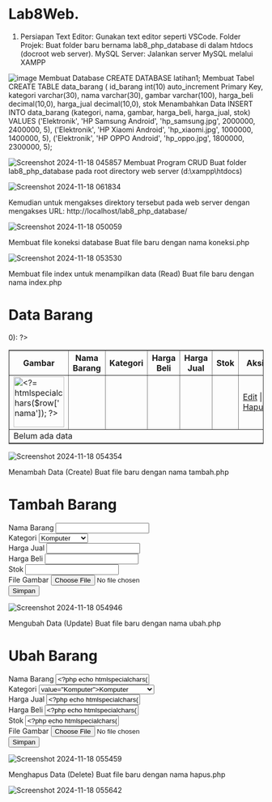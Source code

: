 # Lab8Web.
1. Persiapan
Text Editor: Gunakan text editor seperti VSCode.
Folder Projek: Buat folder baru bernama lab8_php_database di dalam htdocs (docroot web server).
MySQL Server: Jalankan server MySQL melalui XAMPP

![image](https://github.com/user-attachments/assets/5c6b2fcc-5a8e-4e00-ad2b-d3e546ae1c03)
Membuat Database
CREATE DATABASE latihan1;
Membuat Tabel
CREATE TABLE data_barang (
id_barang int(10) auto_increment Primary Key,
kategori varchar(30),
nama varchar(30),
gambar varchar(100),
harga_beli decimal(10,0),
harga_jual decimal(10,0),
stok
Menambahkan Data
INSERT INTO data_barang (kategori, nama, gambar, harga_beli, harga_jual, stok)
VALUES ('Elektronik', 'HP Samsung Android', 'hp_samsung.jpg', 2000000, 2400000, 5),
('Elektronik', 'HP Xiaomi Android', 'hp_xiaomi.jpg', 1000000, 1400000, 5),
('Elektronik', 'HP OPPO Android', 'hp_oppo.jpg', 1800000, 2300000, 5);

![Screenshot 2024-11-18 045857](https://github.com/user-attachments/assets/759c106d-4f97-4e86-a595-9661386d4061)
Membuat Program CRUD
Buat folder lab8_php_database pada root directory web server (d:\xampp\htdocs)

![Screenshot 2024-11-18 061834](https://github.com/user-attachments/assets/df547f4d-ba4d-445e-ba70-f248f537caf5)

Kemudian untuk mengakses direktory tersebut pada web server dengan mengakses URL:
http://localhost/lab8_php_database/

![Screenshot 2024-11-18 050059](https://github.com/user-attachments/assets/a214fcde-7e18-4799-b980-7998ca3e3ab2)

Membuat file koneksi database
Buat file baru dengan nama koneksi.php
<?php
$host = "localhost";
$user = "root";
$pass = "";
$db = "latihan1";

$conn = mysqli_connect($host, $user, $pass, $db);

if ($conn == false) {
    echo "Koneksi ke server gagal.";
    die();
} else {
    echo "Koneksi berhasil";
}
?>

![Screenshot 2024-11-18 053530](https://github.com/user-attachments/assets/fdd577e4-cb57-4927-b36c-a0e4b04f4559)

Membuat file index untuk menampilkan data (Read)
Buat file baru dengan nama index.php
<?php
include("koneksi.php");

// Query untuk menampilkan data
$sql = 'SELECT * FROM data_barang';
$result = mysqli_query($conn, $sql);

if (!$result) {
    die("Query gagal: " . mysqli_error($conn));
}
?>
<!DOCTYPE html>
<html lang="en">
<head>
    <meta charset="UTF-8">
    <meta name="viewport" content="width=device-width, initial-scale=1.0">
    <link href="style.css" rel="stylesheet" type="text/css" />
    <title>Data Barang</title>
</head>
<body>
<div class="container">
    <h1>Data Barang</h1>
    <div class="main">
        <table border="1">
            <thead>
                <tr>
                    <th>Gambar</th>
                    <th>Nama Barang</th>
                    <th>Kategori</th>
                    <th>Harga Beli</th>
                    <th>Harga Jual</th>
                    <th>Stok</th>
                    <th>Aksi</th>
                </tr>
            </thead>
            <tbody>
                <?php if ($result && mysqli_num_rows($result) > 0): ?>
                    <?php while ($row = mysqli_fetch_array($result)): ?>
                        <tr>
                            <td>
                                <img src="gambar/<?= htmlspecialchars($row['gambar']); ?>" 
                                     alt="<?= htmlspecialchars($row['nama']); ?>" 
                                     style="width:100px; height:auto;">
                            </td>
                            <td><?= htmlspecialchars($row['nama']); ?></td>
                            <td><?= htmlspecialchars($row['kategori']); ?></td>
                            <td><?= htmlspecialchars($row['harga_beli']); ?></td>
                            <td><?= htmlspecialchars($row['harga_jual']); ?></td>
                            <td><?= htmlspecialchars($row['stok']); ?></td>
                            <td>
                                <a href="edit.php?id=<?= $row['id_barang']; ?>">Edit</a> |
                                <a href="delete.php?id=<?= $row['id_barang']; ?>" onclick="return confirm('Hapus data ini?');">Hapus</a>
                            </td>
                        </tr>
                    <?php endwhile; ?>
                <?php else: ?>
                    <tr>
                        <td colspan="7">Belum ada data</td>
                    </tr>
                <?php endif; ?>
            </tbody>
        </table>
    </div>
</div>
</body>
</html>

![Screenshot 2024-11-18 054354](https://github.com/user-attachments/assets/d679c904-6406-4a17-a483-d1c063f70303)

Menambah Data (Create)
Buat file baru dengan nama tambah.php
<?php
error_reporting(E_ALL);
include_once 'koneksi.php';
if (isset($_POST['submit']))
{
$nama = $_POST['nama'];
$kategori = $_POST['kategori'];
$harga_jual = $_POST['harga_jual'];
$harga_beli = $_POST['harga_beli'];
$stok = $_POST['stok'];
$file_gambar = $_FILES['file_gambar'];
$gambar = null;
if ($file_gambar['error'] == 0)
{
$filename = str_replace(' ', '_',$file_gambar['name']);
$destination = dirname(__FILE__) .'/gambar/' . $filename;
if(move_uploaded_file($file_gambar['tmp_name'], $destination))
{
$gambar = 'gambar/' . $filename;;
}
}
$sql = 'INSERT INTO data_barang (nama, kategori,harga_jual, harga_beli,
stok, gambar) ';
$sql .= "VALUE ('{$nama}', '{$kategori}','{$harga_jual}',
'{$harga_beli}', '{$stok}', '{$gambar}')";
$result = mysqli_query($conn, $sql);
header('location: index.php');
}
?>
<!DOCTYPE html>
<html lang="en">
<head>
<meta charset="UTF-8">
<link href="style.css" rel="stylesheet" type="text/css" />
<title>Tambah Barang</title>
</head>
<body>
<div class="container">
<h1>Tambah Barang</h1>
<div class="main">
<form method="post" action="tambah.php"
enctype="multipart/form-data">
<div class="input">
<label>Nama Barang</label>
<input type="text" name="nama" />
</div>
<div class="input">
<label>Kategori</label>
<select name="kategori">
<option value="Komputer">Komputer</option>
<option value="Elektronik">Elektronik</option>
<option value="Hand Phone">Hand Phone</option>
</select>
</div>
<div class="input">
<label>Harga Jual</label>
<input type="text" name="harga_jual" />
</div>
<div class="input">
<label>Harga Beli</label>
<input type="text" name="harga_beli" />
</div>
<div class="input">
<label>Stok</label>
<input type="text" name="stok" />
</div>
<div class="input">
<label>File Gambar</label>
<input type="file" name="file_gambar" />
</div>
<div class="submit">
<input type="submit" name="submit" value="Simpan" />
</div>
</form>
</div>
</div>
</body>
</html>

![Screenshot 2024-11-18 054946](https://github.com/user-attachments/assets/cb0f07e6-a083-40c5-9e26-6d6918a7ceb6)

Mengubah Data (Update)
Buat file baru dengan nama ubah.php
<?php
error_reporting(E_ALL);
include_once 'koneksi.php';

// Memeriksa apakah 'id' ada di URL (GET)
if (isset($_GET['id'])) {
    $id = $_GET['id'];

    // Debugging: Memeriksa apakah id diterima dengan benar
    // echo "ID diterima: " . $id;  // Uncomment untuk melihat output ID di browser

    // Query untuk mengambil data barang berdasarkan ID
    $sql = "SELECT * FROM data_barang WHERE id_barang = '{$id}'";
    $result = mysqli_query($conn, $sql);
    
    // Memeriksa apakah query berhasil dan data ditemukan
    if (!$result) {
        die('Error: Data tidak tersedia');
    }
    
    $data = mysqli_fetch_array($result);

    // Memeriksa apakah data ditemukan
    if (!$data) {
        die('Error: Barang dengan ID tersebut tidak ditemukan.');
    }

} else {
    // Menangani jika ID tidak ditemukan di URL
    die('Error: ID tidak ditemukan.');
}

// Menangani form submit untuk mengupdate data
if (isset($_POST['submit'])) {
    $id = $_POST['id'];
    $nama = $_POST['nama'];
    $kategori = $_POST['kategori'];
    $harga_jual = $_POST['harga_jual'];
    $harga_beli = $_POST['harga_beli'];
    $stok = $_POST['stok'];
    $file_gambar = $_FILES['file_gambar'];
    $gambar = null;

    // Menangani upload gambar jika ada
    if ($file_gambar['error'] == 0) {
        $filename = str_replace(' ', '_', $file_gambar['name']);
        $destination = dirname(__FILE__) . '/gambar/' . $filename;
        
        if (move_uploaded_file($file_gambar['tmp_name'], $destination)) {
            $gambar = 'gambar/' . $filename;
        }
    }

    // Query untuk memperbarui data barang
    $sql = 'UPDATE data_barang SET ';
    $sql .= "nama = '{$nama}', kategori = '{$kategori}', ";
    $sql .= "harga_jual = '{$harga_jual}', harga_beli = '{$harga_beli}', stok = '{$stok}' ";
    
    if (!empty($gambar)) {
        $sql .= ", gambar = '{$gambar}' ";
    }

    $sql .= "WHERE id_barang = '{$id}'";
    
    // Eksekusi query untuk memperbarui data
    $result = mysqli_query($conn, $sql);
    
    if ($result) {
        header('location: index.php');
        exit();
    } else {
        echo "Error: Gagal memperbarui data.";
    }
}

function is_select($var, $val) {
    if ($var == $val) return 'selected="selected"';
    return false;
}
?>

<!DOCTYPE html>
<html lang="en">
<head>
    <meta charset="UTF-8">
    <link href="style.css" rel="stylesheet" type="text/css" />
    <title>Ubah Barang</title>
</head>
<body>
<div class="container">
    <h1>Ubah Barang</h1>
    <div class="main">
        <form method="post" action="ubah.php" enctype="multipart/form-data">
            <div class="input">
                <label>Nama Barang</label>
                <input type="text" name="nama" value="<?php echo htmlspecialchars($data['nama']); ?>" />
            </div>
            <div class="input">
                <label>Kategori</label>
                <select name="kategori">
                    <option <?php echo is_select('Komputer', $data['kategori']); ?> value="Komputer">Komputer</option>
                    <option <?php echo is_select('Elektronik', $data['kategori']); ?> value="Elektronik">Elektronik</option>
                    <option <?php echo is_select('Hand Phone', $data['kategori']); ?> value="Hand Phone">Hand Phone</option>
                </select>
            </div>
            <div class="input">
                <label>Harga Jual</label>
                <input type="text" name="harga_jual" value="<?php echo htmlspecialchars($data['harga_jual']); ?>" />
            </div>
            <div class="input">
                <label>Harga Beli</label>
                <input type="text" name="harga_beli" value="<?php echo htmlspecialchars($data['harga_beli']); ?>" />
            </div>
            <div class="input">
                <label>Stok</label>
                <input type="text" name="stok" value="<?php echo htmlspecialchars($data['stok']); ?>" />
            </div>
            <div class="input">
                <label>File Gambar</label>
                <input type="file" name="file_gambar" />
            </div>
            <div class="submit">
                <input type="hidden" name="id" value="<?php echo $data['id_barang']; ?>" />
                <input type="submit" name="submit" value="Simpan" />
            </div>
        </form>
    </div>
</div>
</body>
</html>


![Screenshot 2024-11-18 055459](https://github.com/user-attachments/assets/d35b433c-0ef5-49cb-b192-814487bd3472)

Menghapus Data (Delete)
Buat file baru dengan nama hapus.php
<?php
include_once 'koneksi.php';
$id = $_GET['id'];
$sql = "DELETE FROM data_barang WHERE id_barang = '{$id}'";
$result = mysqli_query($conn, $sql);
header('location: index.php');
?>

![Screenshot 2024-11-18 055642](https://github.com/user-attachments/assets/2f818903-522b-44eb-9df2-ff154ae9c4ad)
